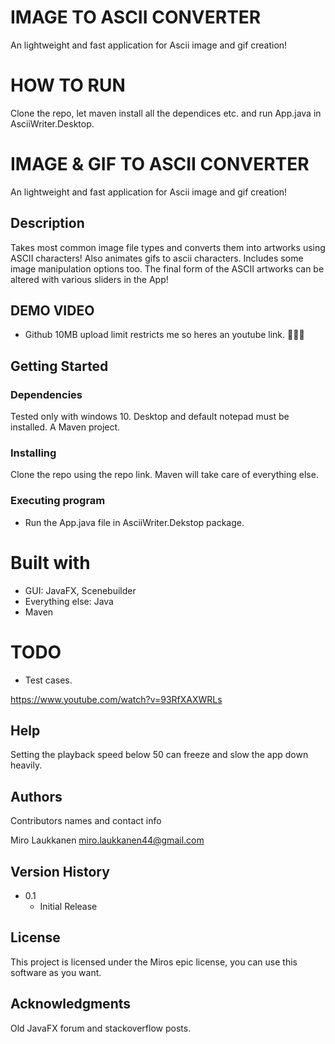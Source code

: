 # IMAGE TO ASCII CONVERTER
An lightweight and fast application for Ascii image and gif creation!

# HOW TO RUN
Clone the repo, let maven install all the dependices etc. and run App.java in AsciiWriter.Desktop.


# IMAGE & GIF TO ASCII CONVERTER

An lightweight and fast application for Ascii image and gif creation!


## Description
Takes most common image file types and converts them into artworks using ASCII characters!
Also animates gifs to ascii characters. Includes some image manipulation options too.
The final form of the ASCII artworks can be altered with various sliders in the App!


## DEMO VIDEO
- Github 10MB upload limit restricts me so heres an youtube link. 😤😪😁


## Getting Started

### Dependencies

Tested only with windows 10. Desktop and default notepad must be installed. 
A Maven project.

### Installing
Clone the repo using the repo link. Maven will take care of everything else.

### Executing program

* Run the App.java file in AsciiWriter.Dekstop package.

# Built with
- GUI: JavaFX, Scenebuilder
- Everything else: Java
- Maven

# TODO
- Test cases.

https://www.youtube.com/watch?v=93RfXAXWRLs
## Help

Setting the playback speed below 50 can freeze and slow the app down heavily.

## Authors

Contributors names and contact info

Miro Laukkanen
miro.laukkanen44@gmail.com

## Version History

* 0.1
    * Initial Release

## License

This project is licensed under the Miros epic license, you can use this software as you want.

## Acknowledgments

Old JavaFX forum and stackoverflow posts.
